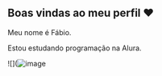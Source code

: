 ## Boas vindas ao meu perfil ❤

Meu nome é Fábio.

Estou estudando programação na Alura.




![](![image](https://github.com/user-attachments/assets/9b63f9b0-0062-46a0-a910-16f388790c17)

